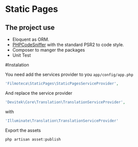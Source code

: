 # Static Pages

## The project use

* Eloquent as ORM.
* [PHPCodeSniffer](https://github.com/squizlabs/PHP_CodeSniffer) with the standard PSR2 to code style.
* Composer to manger the packages
* Unit Test

#Instalation

You need add the services provider to you `app/config/app.php`

```php
'Filmoteca\StaticPages\StaticPagesServiceProvider',
```

And replace the service provider

```php
'Devitek\Core\Translation\TranslationServiceProvider',
```

with

```php
'Illuminate\Translation\TranslationServiceProvider'
```

Export the assets

```bash
php artisan asset:publish
```
